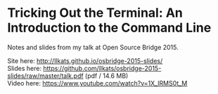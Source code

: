 Tricking Out the Terminal: An Introduction to the Command Line
==============================================================

Notes and slides from my talk at Open Source Bridge 2015.

Site here: http://llkats.github.io/osbridge-2015-slides/  
Slides here: https://github.com/llkats/osbridge-2015-slides/raw/master/talk.pdf (pdf / 14.6 MB)  
Video here: https://www.youtube.com/watch?v=1X_lRMS0t_M
